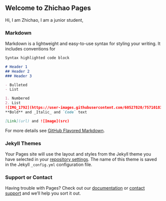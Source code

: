 ## Welcome to Zhichao Pages

Hi, I am Zhichao, I am a junior student,

### Markdown

Markdown is a lightweight and easy-to-use syntax for styling your writing. It includes conventions for

```markdown
Syntax highlighted code block

# Header 1
## Header 2
### Header 3

- Bulleted
- List

1. Numbered
2. List
![IMG_1792](https://user-images.githubusercontent.com/60527820/75710183-aebb3200-5c89-11ea-8468-228630ae6481.jpeg)
**Bold** and _Italic_ and `Code` text

[Link](url) and ![Image](src)
```

For more details see [GitHub Flavored Markdown](https://echo360.org/section/832c4c04-c6a3-40f8-aa83-84cbdbbbdd82/home).

### Jekyll Themes

Your Pages site will use the layout and styles from the Jekyll theme you have selected in your [repository settings](https://github.com/Dylaaaaaan/dylaaaaaan.github.io/settings). The name of this theme is saved in the Jekyll `_config.yml` configuration file.

### Support or Contact

Having trouble with Pages? Check out our [documentation](https://help.github.com/categories/github-pages-basics/) or [contact support](https://github.com/contact) and we’ll help you sort it out.
